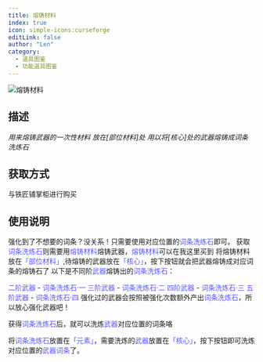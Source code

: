 ```yaml
---
title: 熔铸材料
index: true
icon: simple-icons:curseforge
editLink: false
author: "Len"
category:
  - 道具图鉴
  - 功能道具图鉴
---
```


![熔铸材料](/assets/panling/minecraft/textures/item/nether_wart.png)

## 描述

*用来熔铸武器的一次性材料*
*放在[部位材料]处*
*用以将[核心]处的武器熔铸成词条洗炼石*

## 获取方式

与铁匠铺掌柜进行购买

## 使用说明

强化到了不想要的词条？没关系！只需要使用对应位置的<span style="color: #5555FF;">词条洗练石</span>即可。
获取<span style="color: #5555FF;">词条洗练石</span>则需要用<span style="color: #5555FF;">熔铸材料</span>熔铸武器，<span style="color: #5555FF;">熔铸材料</span>可以在我这里买到
将熔铸材料放在<span style="color: #5555FF;">「部位材料」</span>,待熔铸的武器放在<span style="color: #5555FF;">「核心」</span>，按下按钮就会把武器熔铸成对应词条的熔铸石了
以下是不同阶<span style="color: #5555FF;">武器</span>熔铸出的<span style="color: #5555FF;">词条洗炼石</span>：

<span style="color: #5555FF;">二阶武器</span>&nbsp;-&nbsp;<span style="color: #5555FF;">词条洗炼石·一</span>
<span style="color: #5555FF;">三阶武器</span>&nbsp;-&nbsp;<span style="color: #5555FF;">词条洗炼石·二</span>
<span style="color: #5555FF;">四阶武器</span>&nbsp;-&nbsp;<span style="color: #5555FF;">词条洗炼石·三</span>
<span style="color: #5555FF;">五阶武器</span>&nbsp;-&nbsp;<span style="color: #5555FF;">词条洗炼石·四</span>
强化过的武器会按照被强化次数额外产出<span style="color: #5555FF;">词条洗炼石</span>，所以放心强化武器吧！

获得<span style="color: #5555FF;">词条洗炼石</span>后，就可以洗炼<span style="color: #5555FF;">武器</span>对应位置的词条咯

将<span style="color: #5555FF;">词条洗炼石</span>放置在<span style="color: #5555FF;">「元素」</span>，需要洗炼的<span style="color: #5555FF;">武器</span>放置在<span style="color: #5555FF;">「核心」</span>，按下按钮即可洗炼对应位置的<span style="color: #5555FF;">武器词条</span>了。
